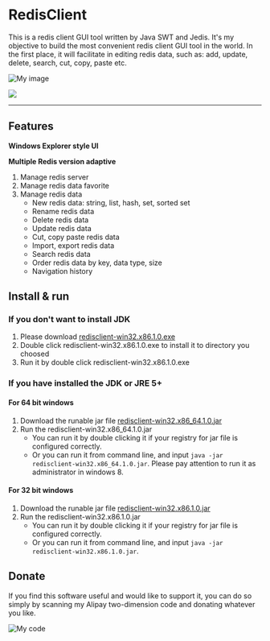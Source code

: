 # RedisClient


This is a redis client GUI tool written by Java SWT and Jedis. It's my objective to build the most convenient redis client GUI tool in the world. In the first place, it will facilitate in editing redis data, such as: add, update, delete, search, cut, copy, paste etc.

![My image](https://github.com/caoxinyu/RedisClient/raw/master/src/main/resources/screen.png)

<a href='http://xiazai.zol.com.cn/'><img src='http://icon.zol-img.com.cn/xiazai/image/logos.png'></a>

--------

## Features

**Windows Explorer style UI**

**Multiple Redis version adaptive**

 1. Manage redis server
 2. Manage redis data favorite
 3. Manage redis data
 	* New redis data: string, list, hash, set, sorted set
 	* Rename redis data 
 	* Delete redis data
 	* Update redis data
 	* Cut, copy paste redis data
 	* Import, export redis data
 	* Search redis data
 	* Order redis data by key, data type, size
 	* Navigation history


## Install & run

### If you don't want to install JDK

1. Please download [redisclient-win32.x86.1.0.exe](https://raw.githubusercontent.com/caoxinyu/RedisClient/master/release/redisclient-win32.x86.1.0.exe)
2. Double click redisclient-win32.x86.1.0.exe to install it to directory you choosed
3. Run it by double click redisclient-win32.x86.1.0.exe


### If you have installed the JDK or JRE 5+ 

#### For 64 bit windows
 1. Download the runable jar file [redisclient-win32.x86_64.1.0.jar](https://github.com/caoxinyu/RedisClient/blob/master/release/redisclient-win32.x86_64.1.0.jar?raw=true)
 2. Run the redisclient-win32.x86_64.1.0.jar
 	* You can run it by double clicking it if your registry for jar file is configured correctly.
 	* Or you can run it from command line, and input `java -jar redisclient-win32.x86_64.1.0.jar`. Please pay attention to run it as administrator in windows 8.
 	
#### For 32 bit windows
 1. Download the runable jar file [redisclient-win32.x86.1.0.jar](https://github.com/caoxinyu/RedisClient/blob/master/release/redisclient-win32.x86.1.0.jar?raw=true)
 2. Run the redisclient-win32.x86.1.0.jar
 	* You can run it by double clicking it if your registry for jar file is configured correctly.
 	* Or you can run it from command line, and input `java -jar redisclient-win32.x86.1.0.jar`. 

## Donate
 
If you find this software useful and would like to support it, you can do so simply by scanning my Alipay two-dimension code and donating whatever you like.

![My code](https://github.com/caoxinyu/RedisClient/raw/master/src/main/resources/code.png)
 
